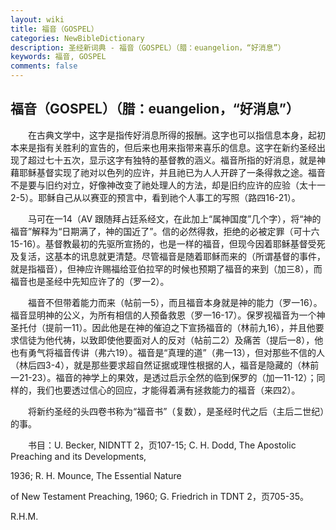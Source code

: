 ```yaml
---
layout: wiki
title: 福音（GOSPEL）
categories: NewBibleDictionary
description: 圣经新词典 - 福音（GOSPEL）（腊：euangelion，“好消息”）
keywords: 福音, GOSPEL
comments: false
---
```


## 福音（GOSPEL）（腊：euangelion，“好消息”）

　　在古典文学中，这字是指传好消息所得的报酬。这字也可以指信息本身，起初本来是指有关胜利的宣告的，但后来也用来指带来喜乐的信息。这字在新约圣经出现了超过七十五次，显示这字有独特的基督教的涵义。福音所指的好消息，就是神藉耶稣基督实现了祂对以色列的应许，并且祂已为人人开辟了一条得救之途。福音不是要与旧约对立，好像神改变了祂处理人的方法，却是旧约应许的应验（太十一2-5）。耶稣自己从以赛亚的预言中，看到祂个人事工的写照（路四16-21）。

　　马可在一14（AV 跟随拜占廷系经文，在此加上“属神国度”几个字），将“神的福音”解释为“日期满了，神的国近了”。信的必然得救，拒绝的必被定罪（可十六15-16）。基督教最初的先驱所宣扬的，也是一样的福音，但现今因着耶稣基督受死及复活，这基本的讯息就更清楚。尽管福音是随着耶稣而来的（所谓基督的事件，就是指福音），但神应许赐福给亚伯拉罕的时候也预期了福音的来到（加三8），而福音也是圣经中先知应许了的（罗一2）。

　　福音不但带着能力而来（帖前一5），而且福音本身就是神的能力（罗一16）。福音显明神的公义，为所有相信的人预备救恩（罗一16-17）。保罗视福音为一个神圣托付（提前一11）。因此他是在神的催迫之下宣扬福音的（林前九16），并且他要求信徒为他代祷，以致即使他要面对人的反对（帖前二2）及痛苦（提后一8），他也有勇气将福音传讲（弗六19）。福音是“真理的道”（弗一13），但对那些不信的人（林后四3-4），就是那些要求超自然证据或理性根据的人，福音是隐藏的（林前一21-23）。福音的神学上的果效，是透过启示全然的临到保罗的（加一11-12）；同样的，我们也要透过信心的回应，才能得着满有拯救能力的福音（来四2）。

　　将新约圣经的头四卷书称为“福音书”（复数），是圣经时代之后（主后二世纪）的事。

　　书目：U. Becker, NIDNTT 2，页107-15; C. H. Dodd, The Apostolic Preaching and its Developments,

1936; R. H. Mounce, The Essential Nature

of New Testament Preaching, 1960; G. Friedrich in TDNT 2，页705-35。

R.H.M.








